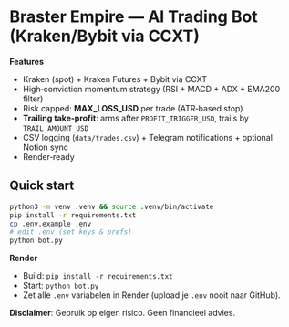 
# Braster Empire — AI Trading Bot (Kraken/Bybit via CCXT)

**Features**
- Kraken (spot) + Kraken Futures + Bybit via CCXT
- High‑conviction momentum strategy (RSI + MACD + ADX + EMA200 filter)
- Risk capped: **MAX_LOSS_USD** per trade (ATR‑based stop)
- **Trailing take‑profit**: arms after `PROFIT_TRIGGER_USD`, trails by `TRAIL_AMOUNT_USD`
- CSV logging (`data/trades.csv`) + Telegram notifications + optional Notion sync
- Render‑ready

## Quick start
```bash
python3 -m venv .venv && source .venv/bin/activate
pip install -r requirements.txt
cp .env.example .env
# edit .env (set keys & prefs)
python bot.py
```

**Render**
- Build: `pip install -r requirements.txt`
- Start: `python bot.py`
- Zet alle `.env` variabelen in Render (upload je `.env` nooit naar GitHub).

**Disclaimer**: Gebruik op eigen risico. Geen financieel advies.
